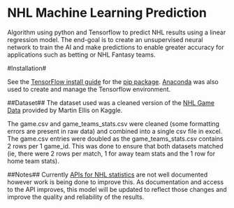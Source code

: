 # NHL Machine Learning Prediction

Algorithm using python and Tensorflow to predict NHL results using a linear regression model. The end-goal is to create an unsupervised neural network to train the AI and make predictions to enable greater accuracy for applications such as betting or NHL Fantasy teams.

 #Installation#

See the [TensorFlow install guide](https://www.tensorflow.org/install) for the [pip package](https://www.tensorflow.org/install/pip). [Anaconda](https://www.anaconda.com/distribution/) was also used to create and manage the Tensorflow environment.

##Dataset##
The dataset used was a cleaned version of the [NHL Game Data](https://www.kaggle.com/martinellis/nhl-game-data) provided by Martin Ellis on Kaggle.

The game.csv and game_teams_stats.csv were cleaned (some formatting errors are present in raw data) and combined into a single csv file in excel. The game.csv entries were doubled as the game_teams_stats.csv contains 2 rows per 1 game_id. This was done to ensure that both datasets matched (ie, there were 2 rows per match, 1 for away team stats and the 1 row for home team stats).

##Notes##
Currently [APIs for NHL statistics](https://www.kevinsidwar.com/iot/2017/7/1/the-undocumented-nhl-stats-api) are not well documented however work is being done to improve this. As documentation and access to the API improves, this model will be updated to reflect those changes and improve the quality and reliability of the results.


